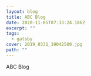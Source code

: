 ```yaml
---
layout: blog
title: ABC Blog
date: 2020-11-05T07:33:24.186Z
excerpt: ""
tags:
  - gatsby
cover: 2019_0331_19042500.jpg
path: ""
---
```

ABC Blog